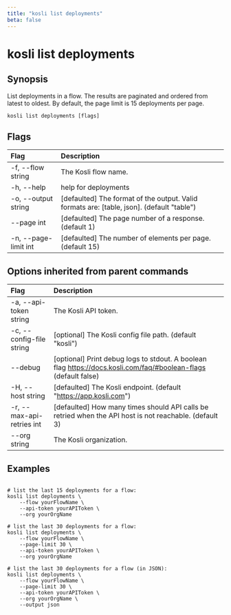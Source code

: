```yaml
---
title: "kosli list deployments"
beta: false
---
```


# kosli list deployments

## Synopsis

List deployments in a flow.
The results are paginated and ordered from latest to oldest.
By default, the page limit is 15 deployments per page.


```shell
kosli list deployments [flags]
```

## Flags
| Flag | Description |
| :--- | :--- |
|    -f, --flow string  |  The Kosli flow name.  |
|    -h, --help  |  help for deployments  |
|    -o, --output string  |  [defaulted] The format of the output. Valid formats are: [table, json]. (default "table")  |
|        --page int  |  [defaulted] The page number of a response. (default 1)  |
|    -n, --page-limit int  |  [defaulted] The number of elements per page. (default 15)  |


## Options inherited from parent commands
| Flag | Description |
| :--- | :--- |
|    -a, --api-token string  |  The Kosli API token.  |
|    -c, --config-file string  |  [optional] The Kosli config file path. (default "kosli")  |
|        --debug  |  [optional] Print debug logs to stdout. A boolean flag https://docs.kosli.com/faq/#boolean-flags (default false)  |
|    -H, --host string  |  [defaulted] The Kosli endpoint. (default "https://app.kosli.com")  |
|    -r, --max-api-retries int  |  [defaulted] How many times should API calls be retried when the API host is not reachable. (default 3)  |
|        --org string  |  The Kosli organization.  |


## Examples

```shell

# list the last 15 deployments for a flow:
kosli list deployments \ 
	--flow yourFlowName \
	--api-token yourAPIToken \
	--org yourOrgName

# list the last 30 deployments for a flow:
kosli list deployments \ 
	--flow yourFlowName \	
	--page-limit 30 \
	--api-token yourAPIToken \
	--org yourOrgName

# list the last 30 deployments for a flow (in JSON):
kosli list deployments \ 
	--flow yourFlowName \
	--page-limit 30 \
	--api-token yourAPIToken \
	--org yourOrgName \
	--output json

```

